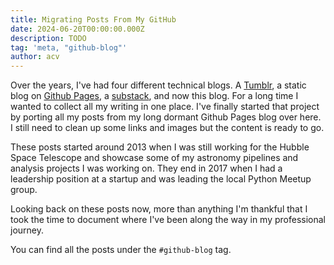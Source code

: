 ```yaml
---
title: Migrating Posts From My GitHub
date: 2024-06-20T00:00:00.000Z
description: TODO
tag: 'meta, "github-blog"'
author: acv
---
```

Over the years, I've had four different technical blogs. A [Tumblr](https://www.tumblr.com/theothersideofthescreen-blog), a static blog on [Github Pages](https://github.com/acviana/acviana.github.io), a [substack](https://alexcviana.substack.com/), and now this blog. For a long time I wanted to collect all my writing in one place. I've finally started that project by porting all my posts from my long dormant Github Pages blog over here. I still need to clean up some links and images but the content is ready to go.

These posts started around 2013 when I was still working for the Hubble Space Telescope and showcase some of my astronomy pipelines and analysis projects I was working on. They end in 2017 when I had a leadership position at a startup and was leading the local Python Meetup group.

Looking back on these posts now, more than anything I'm thankful that I took the time to document where I've been along the way in my professional journey.

You can find all the posts under the `#github-blog` tag.


